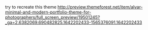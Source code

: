 try to recreate this theme
http://preview.themeforest.net/item/alvar-minimal-and-modern-portfolio-theme-for-photographers/full_screen_preview/19501245?_ga=2.6382069.690482825.1642202433-1565376091.1642202433